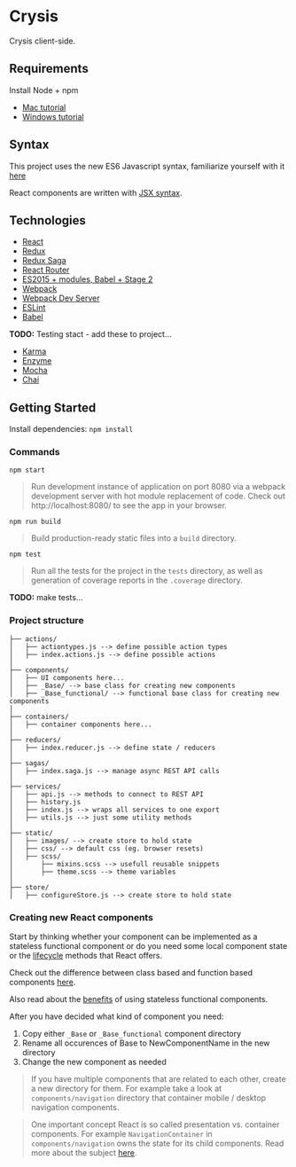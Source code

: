 # Crysis

Crysis client-side.

## Requirements
Install Node + npm
- [Mac tutorial](http://blog.teamtreehouse.com/install-node-js-npm-mac)
- [Windows tutorial](http://blog.teamtreehouse.com/install-node-js-npm-windows)

## Syntax

This project uses the new ES6 Javascript syntax, familiarize yourself with it [here](https://github.com/lukehoban/es6features)

React components are written with [JSX syntax](https://facebook.github.io/react/docs/jsx-in-depth.html).

## Technologies

- [React](https://facebook.github.io/react/)
- [Redux](http://redux.js.org/docs/introduction/)
- [Redux Saga](https://yelouafi.github.io/redux-saga/docs/introduction/BeginnerTutorial.html)
- [React Router](https://css-tricks.com/learning-react-router/)
- [ES2015 + modules, Babel + Stage 2](https://babeljs.io/docs/learn-es2015/)
- [Webpack](https://webpack.github.io/)
- [Webpack Dev Server](https://webpack.github.io/docs/webpack-dev-server.html)
- [ESLint](http://eslint.org/)
- [Babel](http://babeljs.io/)

**TODO:** Testing stact - add these to project...
- [Karma](https://karma-runner.github.io)
- [Enzyme](http://airbnb.io/enzyme/)
- [Mocha](http://mochajs.org/)
- [Chai](http://chaijs.com/)

## Getting Started

Install dependencies: `npm install`

### Commands

`npm start`

> Run development instance of application on port 8080 via a
> webpack development server with hot module replacement of code.
> Check out http://localhost:8080/ to see the app in your browser.

`npm run build`

> Build production-ready static files into a `build` directory.

`npm test`

> Run all the tests for the project in the `tests` directory, as well as
> generation of coverage reports in the `.coverage` directory.

**TODO:** make tests...

### Project structure
```
├── actions/
│   ├── actiontypes.js --> define possible action types
│   ├── index.actions.js --> define possible actions
│
├── components/
│   ├── UI components here...
│   ├── _Base/ --> base class for creating new components
│   ├── _Base_functional/ --> functional base class for creating new components
│
├── containers/
│   ├── container components here...
│
├── reducers/
│   ├── index.reducer.js --> define state / reducers
│
├── sagas/
│   ├── index.saga.js --> manage async REST API calls
│
├── services/
│   ├── api.js --> methods to connect to REST API
│   ├── history.js
│   ├── index.js --> wraps all services to one export
│   ├── utils.js --> just some utility methods
│
├── static/
│   ├── images/ --> create store to hold state
│   ├── css/ --> default css (eg. browser resets)
│   ├── scss/
│       ├── mixins.scss --> usefull reusable snippets
│       ├── theme.scss --> theme variables
│
├── store/
│   ├── configureStore.js --> create store to hold state
```

### Creating new React components
Start by thinking whether your component can be implemented as a stateless functional component or do you need some local component state or the [lifecycle](https://facebook.github.io/react/docs/component-specs.html) methods that React offers.

Check out the difference between class based and function based components [here](https://facebook.github.io/react/docs/reusable-components.html#es6-classes).

Also read about the [benefits](https://medium.com/@housecor/react-stateless-functional-components-nine-wins-you-might-have-overlooked-997b0d933dbc#.e6lxd2f59) of using stateless functional components.

After you have decided what kind of component you need:
1. Copy either `_Base` or `_Base_functional` component directory
2. Rename all occurences of Base to NewComponentName in the new directory
3. Change the new component as needed

>If you have multiple components that are related to each other, create a new directory for them. For example take a look at `components/navigation` directory that container mobile / desktop navigation components.

> One important concept React is so called presentation vs. container components. For example `NavigationContainer` in `components/navigation` owns the state for its child components. Read more about the subject [here](https://medium.com/@dan_abramov/smart-and-dumb-components-7ca2f9a7c7d0#.10qqa96lp).
